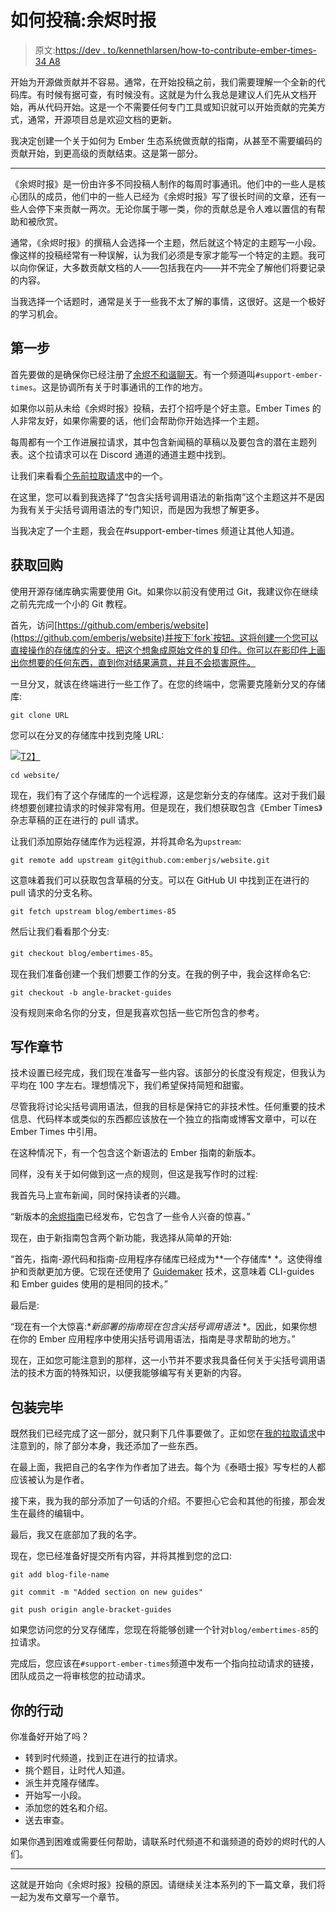 # 如何投稿:余烬时报

> 原文:[https://dev . to/kennethlarsen/how-to-contribute-ember-times-34 A8](https://dev.to/kennethlarsen/how-to-contribute-ember-times-34a8)

开始为开源做贡献并不容易。通常，在开始投稿之前，我们需要理解一个全新的代码库。有时候有据可查，有时候没有。这就是为什么我总是建议人们先从文档开始，再从代码开始。这是一个不需要任何专门工具或知识就可以开始贡献的完美方式，通常，开源项目总是欢迎文档的更新。

我决定创建一个关于如何为 Ember 生态系统做贡献的指南，从甚至不需要编码的贡献开始，到更高级的贡献结束。这是第一部分。

* * *

《余烬时报》是一份由许多不同投稿人制作的每周时事通讯。他们中的一些人是核心团队的成员，他们中的一些人已经为《余烬时报》写了很长时间的文章，还有一些人会停下来贡献一两次。无论你属于哪一类，你的贡献总是令人难以置信的有帮助和被欣赏。

通常，《余烬时报》的撰稿人会选择一个主题，然后就这个特定的主题写一小段。像这样的投稿经常有一种误解，认为我们必须是专家才能写一个特定的主题。我可以向你保证，大多数贡献文档的人——包括我在内——并不完全了解他们将要记录的内容。

当我选择一个话题时，通常是关于一些我不太了解的事情，这很好。这是一个极好的学习机会。

## [](#the-first-steps)第一步

首先要做的是确保你已经注册了[余烬不和谐聊天](https://discordapp.com/invite/zT3asNS)。有一个频道叫`#support-ember-times`。这是协调所有关于时事通讯的工作的地方。

如果你以前从未给《余烬时报》投稿，去打个招呼是个好主意。Ember Times 的人非常友好，如果你需要的话，他们会帮助你开始选择一个主题。

每周都有一个工作进展拉请求，其中包含新闻稿的草稿以及要包含的潜在主题列表。这个拉请求可以在 Discord 通道的通道主题中找到。

让我们来看看[个先前拉取请求](https://github.com/emberjs/website/pull/3807.)中的一个。

在这里，您可以看到我选择了“包含尖括号调用语法的新指南”这个主题这并不是因为我有关于尖括号调用语法的专门知识，而是因为我想了解更多。

当我决定了一个主题，我会在#support-ember-times 频道让其他人知道。

## [](#getting-the-repo)获取回购

使用开源存储库确实需要使用 Git。如果你以前没有使用过 Git，我建议你在继续之前先完成一个小的 Git 教程。

首先，访问[https://github.com/emberjs/website](https://github.com/emberjs/website)并按下`fork`按钮。这将创建一个您可以直接操作的存储库的分支。把这个想象成原始文件的复印件。你可以在影印件上画出你想要的任何东西，直到你对结果满意，并且不会损害原件。

一旦分叉，就该在终端进行一些工作了。在您的终端中，您需要克隆新分叉的存储库:

`git clone URL`

您可以在分叉的存储库中找到克隆 URL:

[![](../Images/57b3a690e1af60eb93f2a7ead794662f.png)T2】](https://res.cloudinary.com/practicaldev/image/fetch/s--ijprpoEL--/c_limit%2Cf_auto%2Cfl_progressive%2Cq_auto%2Cw_880/https://www.kennethlarsen.org/content/images/2019/03/Sk-rmbillede-2019-03-07-kl.-13.13.27.png)

`cd website/`

现在，我们有了这个存储库的一个远程源，这是您新分支的存储库。这对于我们最终想要创建拉请求的时候非常有用。但是现在，我们想获取包含《Ember Times》杂志草稿的正在进行的 pull 请求。

让我们添加原始存储库作为远程源，并将其命名为`upstream`:

`git remote add upstream git@github.com:emberjs/website.git`

这意味着我们可以获取包含草稿的分支。可以在 GitHub UI 中找到正在进行的 pull 请求的分支名称。

`git fetch upstream blog/embertimes-85`

然后让我们看看那个分支:

`git checkout blog/embertimes-85`。

现在我们准备创建一个我们想要工作的分支。在我的例子中，我会这样命名它:

`git checkout -b angle-bracket-guides`

没有规则来命名你的分支，但是我喜欢包括一些它所包含的参考。

## [](#writing-the-section)写作章节

技术设置已经完成，我们现在准备写一些内容。该部分的长度没有规定，但我认为平均在 100 字左右。理想情况下，我们希望保持简短和甜蜜。

尽管我将讨论尖括号调用语法，但我的目标是保持它的非技术性。任何重要的技术信息、代码样本或类似的东西都应该放在一个独立的指南或博客文章中，可以在 Ember Times 中引用。

在这种情况下，有一个包含这个新语法的 Ember 指南的新版本。

同样，没有关于如何做到这一点的规则，但这是我写作时的过程:

我首先马上宣布新闻，同时保持读者的兴趣。

“新版本的[余烬指南](https://guides.emberjs.com/release/)已经发布，它包含了一些令人兴奋的惊喜。”

现在，由于新指南包含两个新功能，我选择从简单的开始:

“首先，指南-源代码和指南-应用程序存储库已经成为**一个存储库* *。这使得维护和贡献更加方便。它现在还使用了 [Guidemaker](https://github.com/empress/guidemaker) 技术，这意味着 CLI-guides 和 Ember guides 使用的是相同的技术。”

最后是:

“现在有一个大惊喜:**新部署的指南现在包含尖括号调用语法* *。因此，如果你想在你的 Ember 应用程序中使用尖括号调用语法，指南是寻求帮助的地方。”

现在，正如您可能注意到的那样，这一小节并不要求我具备任何关于尖括号调用语法的技术方面的特殊知识，以便我能够编写有关更新的内容。

## [](#wrapping-it-up)包装完毕

既然我们已经完成了这一部分，就只剩下几件事要做了。正如您在[我的拉取请求](https://github.com/emberjs/website/pull/3817/files)中注意到的，除了部分本身，我还添加了一些东西。

在最上面，我把自己的名字作为作者加了进去。每个为《泰晤士报》写专栏的人都应该被认为是作者。

接下来，我为我的部分添加了一句话的介绍。不要担心它会和其他的衔接，那会发生在最终的编辑中。

最后，我又在底部加了我的名字。

现在，您已经准备好提交所有内容，并将其推到您的岔口:

`git add blog-file-name`

`git commit -m "Added section on new guides"`

`git push origin angle-bracket-guides`

如果您访问您的分叉存储库，您现在将能够创建一个针对`blog/embertimes-85`的拉请求。

完成后，您应该在`#support-ember-times`频道中发布一个指向拉动请求的链接，团队成员之一将审核您的拉动请求。

## [](#your-actions)你的行动

你准备好开始了吗？

*   转到时代频道，找到正在进行的拉请求。
*   挑个题目，让时代人知道。
*   派生并克隆存储库。
*   开始写一小段。
*   添加您的姓名和介绍。
*   送去审查。

如果你遇到困难或需要任何帮助，请联系时代频道不和谐频道的奇妙的烬时代的人们。

* * *

这就是开始向《余烬时报》投稿的原因。请继续关注本系列的下一篇文章，我们将一起为发布文章写一个章节。